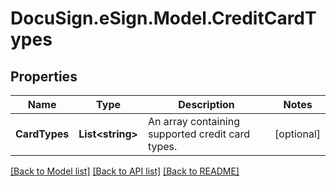 # DocuSign.eSign.Model.CreditCardTypes
## Properties

Name | Type | Description | Notes
------------ | ------------- | ------------- | -------------
**CardTypes** | **List&lt;string&gt;** | An array containing supported credit card types. | [optional] 

[[Back to Model list]](../README.md#documentation-for-models) [[Back to API list]](../README.md#documentation-for-api-endpoints) [[Back to README]](../README.md)

